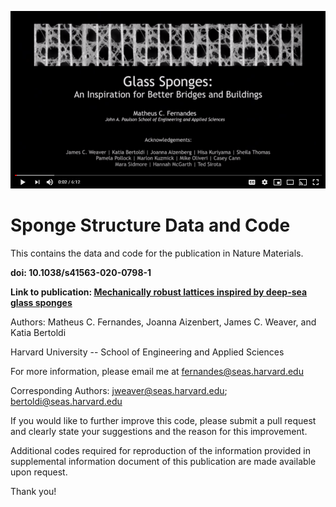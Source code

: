 [![Harvard Horizons Video](yt.png)](http://mcfernandes.com/horizons-talk)

# Sponge Structure Data and Code
This contains the data and code for the publication in Nature Materials.

**doi: 10.1038/s41563-020-0798-1**

**Link to publication: [Mechanically robust lattices inspired by deep-sea
glass sponges](https://doi.org/10.1038/s41563-020-0798-1)**

Authors: Matheus C. Fernandes, Joanna Aizenbert, James C. Weaver, and Katia Bertoldi

Harvard University -- School of Engineering and Applied Sciences

For more information, please email me at fernandes@seas.harvard.edu

Corresponding Authors: jweaver@seas.harvard.edu; bertoldi@seas.harvard.edu

If you would like to further improve this code, please submit a pull request and clearly state your suggestions and the reason for this improvement. 

Additional codes required for reproduction of the information provided in supplemental information document of this publication are made available upon request.

Thank you!

<!-- [![Harvard Horizons Video](yt.png)](https://www.youtube.com/watch?v=u16FjNGMoEs) -->

